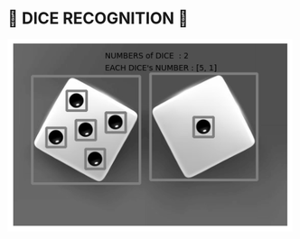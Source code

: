 # 🎲 DICE RECOGNITION 🎲

<p float="center">
  <img src="https://github.com/kiana-jahanshid/Dice-Recognition/blob/main/output/dice_output_3.png" width="700" />

<br>


